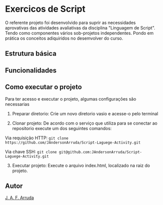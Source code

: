 # Exercicos de Script
O referente projeto foi desenvolvido para suprir as necessidades aprovativas das atividades avaliativas da disciplina "Linguagem de Script". Tendo como componentes vários
sob-projetos independentes. Pondo em prática os conceitos adiquiridos no desemvolver do curso.

## Estrutura básica


## Funcionalidades


## Como executar o projeto
Para ter acesso e executar o projeto, algumas configurações são necessarias

1. Preparar diretorio:
Crie um novo diretorio vasio e acesse-o pelo terminal

2. Clonar projeto:
De acordo com o serviço que utiliza para se conectar ao repositorio execute um dos seguintes comandos:

Via requisição HTTP:
``` git clone https://github.com/JAndersonArruda/Script-Laguege-Activity.git ```

Via chave SSH:
``` git clone git@github.com:JAndersonArruda/Script-Laguege-Activity.git ```

3. Executar projeto:
Execute o arquivo index.html, localizado na raiz do projeto.

## Autor
[J. A. F. Arruda](https://github.com/JAndersonArruda/)